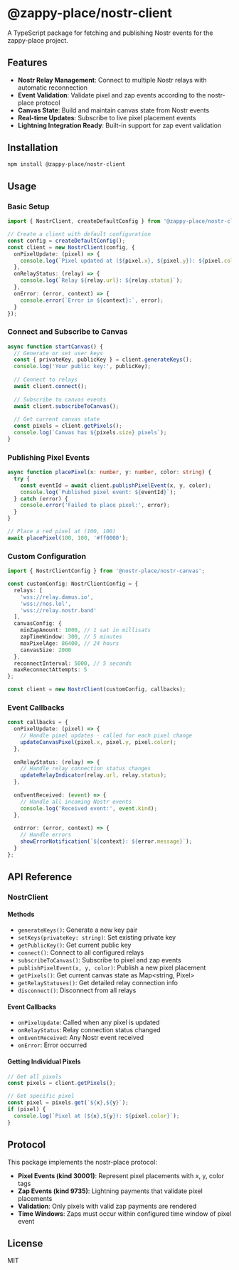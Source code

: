 # @zappy-place/nostr-client

A TypeScript package for fetching and publishing Nostr events for the zappy-place project.

## Features

- **Nostr Relay Management**: Connect to multiple Nostr relays with automatic reconnection
- **Event Validation**: Validate pixel and zap events according to the nostr-place protocol
- **Canvas State**: Build and maintain canvas state from Nostr events
- **Real-time Updates**: Subscribe to live pixel placement events
- **Lightning Integration Ready**: Built-in support for zap event validation

## Installation

```bash
npm install @zappy-place/nostr-client
```

## Usage

### Basic Setup

```typescript
import { NostrClient, createDefaultConfig } from '@zappy-place/nostr-client';

// Create a client with default configuration
const config = createDefaultConfig();
const client = new NostrClient(config, {
  onPixelUpdate: (pixel) => {
    console.log(`Pixel updated at (${pixel.x}, ${pixel.y}): ${pixel.color}`);
  },
  onRelayStatus: (relay) => {
    console.log(`Relay ${relay.url}: ${relay.status}`);
  },
  onError: (error, context) => {
    console.error(`Error in ${context}:`, error);
  }
});
```

### Connect and Subscribe to Canvas

```typescript
async function startCanvas() {
  // Generate or set user keys
  const { privateKey, publicKey } = client.generateKeys();
  console.log('Your public key:', publicKey);
  
  // Connect to relays
  await client.connect();
  
  // Subscribe to canvas events
  await client.subscribeToCanvas();
  
  // Get current canvas state
  const pixels = client.getPixels();
  console.log(`Canvas has ${pixels.size} pixels`);
}
```

### Publishing Pixel Events

```typescript
async function placePixel(x: number, y: number, color: string) {
  try {
    const eventId = await client.publishPixelEvent(x, y, color);
    console.log(`Published pixel event: ${eventId}`);
  } catch (error) {
    console.error('Failed to place pixel:', error);
  }
}

// Place a red pixel at (100, 100)
await placePixel(100, 100, '#ff0000');
```

### Custom Configuration

```typescript
import { NostrClientConfig } from '@nostr-place/nostr-canvas';

const customConfig: NostrClientConfig = {
  relays: [
    'wss://relay.damus.io',
    'wss://nos.lol',
    'wss://relay.nostr.band'
  ],
  canvasConfig: {
    minZapAmount: 1000, // 1 sat in millisats
    zapTimeWindow: 300, // 5 minutes
    maxPixelAge: 86400, // 24 hours
    canvasSize: 2000
  },
  reconnectInterval: 5000, // 5 seconds
  maxReconnectAttempts: 5
};

const client = new NostrClient(customConfig, callbacks);
```

### Event Callbacks

```typescript
const callbacks = {
  onPixelUpdate: (pixel) => {
    // Handle pixel updates - called for each pixel change
    updateCanvasPixel(pixel.x, pixel.y, pixel.color);
  },
  
  onRelayStatus: (relay) => {
    // Handle relay connection status changes
    updateRelayIndicator(relay.url, relay.status);
  },
  
  onEventReceived: (event) => {
    // Handle all incoming Nostr events
    console.log('Received event:', event.kind);
  },
  
  onError: (error, context) => {
    // Handle errors
    showErrorNotification(`${context}: ${error.message}`);
  }
};
```

## API Reference

### NostrClient

#### Methods

- `generateKeys()`: Generate a new key pair
- `setKeys(privateKey: string)`: Set existing private key
- `getPublicKey()`: Get current public key
- `connect()`: Connect to all configured relays
- `subscribeToCanvas()`: Subscribe to pixel and zap events
- `publishPixelEvent(x, y, color)`: Publish a new pixel placement
- `getPixels()`: Get current canvas state as Map<string, Pixel>
- `getRelayStatuses()`: Get detailed relay connection info
- `disconnect()`: Disconnect from all relays

#### Event Callbacks

- `onPixelUpdate`: Called when any pixel is updated
- `onRelayStatus`: Relay connection status changed
- `onEventReceived`: Any Nostr event received
- `onError`: Error occurred

#### Getting Individual Pixels

```typescript
// Get all pixels
const pixels = client.getPixels();

// Get specific pixel
const pixel = pixels.get(`${x},${y}`);
if (pixel) {
  console.log(`Pixel at (${x},${y}): ${pixel.color}`);
}
```

## Protocol

This package implements the nostr-place protocol:

- **Pixel Events (kind 30001)**: Represent pixel placements with x, y, color tags
- **Zap Events (kind 9735)**: Lightning payments that validate pixel placements
- **Validation**: Only pixels with valid zap payments are rendered
- **Time Windows**: Zaps must occur within configured time window of pixel event

## License

MIT 